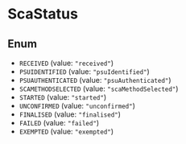 # ScaStatus

## Enum

* `RECEIVED` (value: `"received"`)
* `PSUIDENTIFIED` (value: `"psuIdentified"`)
* `PSUAUTHENTICATED` (value: `"psuAuthenticated"`)
* `SCAMETHODSELECTED` (value: `"scaMethodSelected"`)
* `STARTED` (value: `"started"`)
* `UNCONFIRMED` (value: `"unconfirmed"`)
* `FINALISED` (value: `"finalised"`)
* `FAILED` (value: `"failed"`)
* `EXEMPTED` (value: `"exempted"`)
